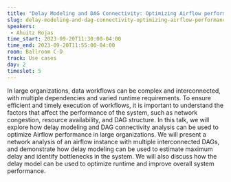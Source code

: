 ```yaml
---
title: "Delay Modeling and DAG Connectivity: Optimizing Airflow performance in large organizations"
slug: delay-modeling-and-dag-connectivity-optimizing-airflow-performance-in-large-organizations
speakers:
 - Ahuitz Rojas
time_start: 2023-09-20T11:30:00-04:00
time_end: 2023-09-20T11:55:00-04:00
room: Ballroom C-D
track: Use cases
day: 2
timeslot: 5
---
```


In large organizations, data workflows can be complex and interconnected, with multiple dependencies and varied runtime requirements. To ensure efficient and timely execution of workflows, it is important to understand the factors that affect the performance of the system, such as network congestion, resource availability, and DAG structure. In this talk, we will explore how delay modeling and DAG connectivity analysis can be used to optimize Airflow performance in large organizations. We will present a network analysis of an airflow instance with multiple interconnected DAGs, and demonstrate how delay modeling can be used to estimate maximum delay and identify bottlenecks in the system. We will also discuss how the delay model can be used to optimize runtime and improve overall system performance.